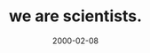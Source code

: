 ---
layout: base.njk
title : 'we are scientists.' 
view_title : 'we are scientists.' 
year : '2000' 
date : '2000-02-08' 
img_file : '/drawing/wearesci.png' 
html_file : 'wearesci' 
next_html : 'cansomeo.html' 
year_order : '142' 
permalink : "title/{{html_file}}.html"
---